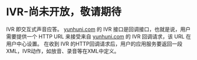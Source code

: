 # IVR-尚未开放，敬请期待

IVR 即交互式声音应答。
[yunhuni.com](http://yunhuni.com/) 的 IVR 接口是回调接口，也就是说，用户需要提供一个 HTTP URL 来接受来自 [yunhuni.com](http://yunhuni.com/) 的 IVR 回调请求，该 URL 在用户中心设置。
在收到 IVR 的HTTP回调请求后，用户的应用服务要返回一段 XML，IVR动作，如放音、录音等在XML中定义。

